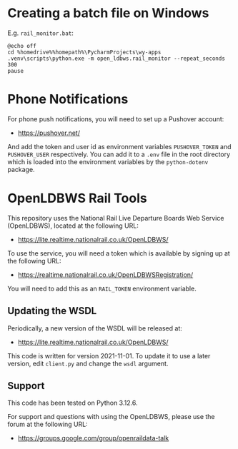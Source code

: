 Creating a batch file on Windows
========================
E.g. `rail_monitor.bat`:
```commandline
@echo off
cd %homedrive%%homepath%\PycharmProjects\wy-apps
.venv\scripts\python.exe -m open_ldbws.rail_monitor --repeat_seconds 300
pause
```

Phone Notifications
========================

For phone push notifications, you will need to set up a Pushover account:
* https://pushover.net/

And add the token and user id as environment variables `PUSHOVER_TOKEN` and 
`PUSHOVER_USER` respectively. You can add it to
a `.env` file in the root directory which is loaded into the environment variables
by the `python-dotenv` package.

OpenLDBWS Rail Tools
========================

This repository uses the National Rail Live
Departure Boards Web Service (OpenLDBWS), located at the following URL:
* https://lite.realtime.nationalrail.co.uk/OpenLDBWS/

To use the service, you will need a token which is available by
signing up at the following URL:
* https://realtime.nationalrail.co.uk/OpenLDBWSRegistration/

You will need to add this as an `RAIL_TOKEN` environment variable.

Updating the WSDL
-----------------

Periodically, a new version of the WSDL will be released at:

* https://lite.realtime.nationalrail.co.uk/OpenLDBWS/

This code is written for version 2021-11-01.  To update it to use a
later version, edit `client.py` and change the `wsdl` argument.  

Support
-------

This code has been tested on Python 3.12.6.

For support and questions with using the OpenLDBWS, please use the
forum at the following URL:
 
 * https://groups.google.com/group/openraildata-talk